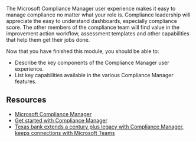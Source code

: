 The Microsoft Compliance Manager user experience makes it easy to manage compliance no matter what your role is. Compliance leadership will appreciate the easy to understand dashboards, especially compliance score. The other members of the compliance team will find value in the improvement action workflow, assessment templates and other capabilities that help them get their jobs done.

Now that you have finished this module, you should be able to:

- Describe the key components of the Compliance Manager user experience.
- List key capabilities available in the various Compliance Manager features.

## Resources

- [Microsoft Compliance Manager](/microsoft-365/compliance/compliance-manager-overview?azure-portal=true)
- [Get started with Compliance Manager](/microsoft-365/compliance/compliance-manager-setup?azure-portal=true)
- [Texas bank extends a century plus legacy with Compliance Manager, keeps connections with Microsoft Teams](https://customers.microsoft.com/story/843247-frost-bank-banking-capital-markets-microsoft-365-security-compliance?azure-portal=true)
